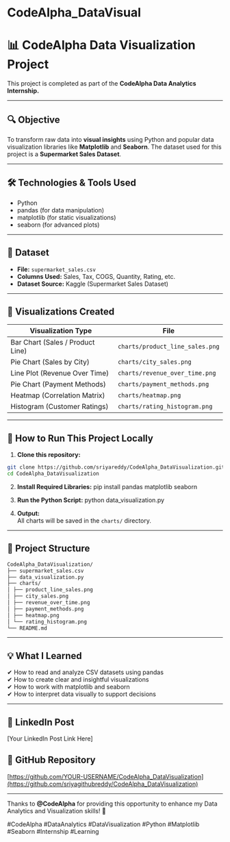 # CodeAlpha_DataVisual
# 📊 CodeAlpha Data Visualization Project

This project is completed as part of the **CodeAlpha Data Analytics Internship.**

---

## 🔍 Objective
To transform raw data into **visual insights** using Python and popular data visualization libraries like **Matplotlib** and **Seaborn**. The dataset used for this project is a **Supermarket Sales Dataset**.

---

## 🛠️ Technologies & Tools Used
- Python
- pandas (for data manipulation)
- matplotlib (for static visualizations)
- seaborn (for advanced plots)

---

## 📂 Dataset
- **File:** `supermarket_sales.csv`
- **Columns Used:** Sales, Tax, COGS, Quantity, Rating, etc.
- **Dataset Source:** Kaggle (Supermarket Sales Dataset)

---

## 🎨 Visualizations Created

| Visualization Type             | File                              |
|--------------------------------|-----------------------------------|
| Bar Chart (Sales / Product Line)| `charts/product_line_sales.png`    |
| Pie Chart (Sales by City)       | `charts/city_sales.png`            |
| Line Plot (Revenue Over Time)   | `charts/revenue_over_time.png`     |
| Pie Chart (Payment Methods)     | `charts/payment_methods.png`       |
| Heatmap (Correlation Matrix)    | `charts/heatmap.png`               |
| Histogram (Customer Ratings)    | `charts/rating_histogram.png`      |

---

## 🚀 How to Run This Project Locally

1. **Clone this repository:**
```bash
git clone https://github.com/sriyareddy/CodeAlpha_DataVisualization.git
cd CodeAlpha_DataVisualization
```
2. **Install Required Libraries:** 
pip install pandas matplotlib seaborn

3. **Run the Python Script:** 
python data_visualization.py

4. **Output:**  
All charts will be saved in the `charts/` directory.

---

## 📂 Project Structure
```bash
CodeAlpha_DataVisualization/
├── supermarket_sales.csv
├── data_visualization.py
├── charts/
│ ├── product_line_sales.png
│ ├── city_sales.png
│ ├── revenue_over_time.png
│ ├── payment_methods.png
│ ├── heatmap.png
│ └── rating_histogram.png
└── README.md
```

---

## 💡 What I Learned
✔ How to read and analyze CSV datasets using pandas  
✔ How to create clear and insightful visualizations  
✔ How to work with matplotlib and seaborn  
✔ How to interpret data visually to support decisions  

---

## 🔗 LinkedIn Post
[Your LinkedIn Post Link Here]

## 🔗 GitHub Repository
[https://github.com/YOUR-USERNAME/CodeAlpha_DataVisualization](https://github.com/sriyagithubreddy/CodeAlpha_DataVisualization)

---

Thanks to **@CodeAlpha** for providing this opportunity to enhance my Data Analytics and Visualization skills! 🚀

#CodeAlpha #DataAnalytics #DataVisualization #Python #Matplotlib #Seaborn #Internship #Learning

